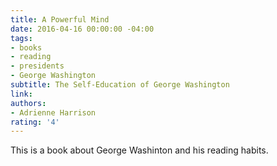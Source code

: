 ```yaml
---
title: A Powerful Mind
date: 2016-04-16 00:00:00 -04:00
tags:
- books
- reading
- presidents
- George Washington
subtitle: The Self-Education of George Washington
link: 
authors:
- Adrienne Harrison
rating: '4'
---
```


This is a book about George Washinton and his reading habits.
